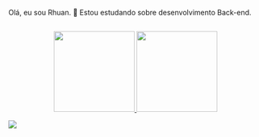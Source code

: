 Olá, eu sou Rhuan.
📘 Estou estudando sobre desenvolvimento Back-end.
##
<div align="center">
  <a href="https://github.com/Rhuanks">
  <img height="160em" src="https://github-readme-stats.vercel.app/api?username=Rhuankowic&show_icons=true&theme=dark&include_all_commits=true&count_private=true"/>
  <img height="160em" src="https://github-readme-stats.vercel.app/api/top-langs/?username=Rhuankowic&layout=compact&langs_count=7&theme=dark"/>
</div>
  
  <a href="https://discord.gg/" target="_blank"><img src="https://img.shields.io/badge/Discord-7289DA?style=for-the-badge&logo=discord&logoColor=white" target="_blank"></a> 
</div>
